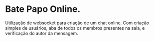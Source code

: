 # Bate Papo Online.
Utilização de websocket para criação de um chat online.
Com criação simples de usuários, aba de todos os membros presentes na sala, e verificação do autor da mensagem.
